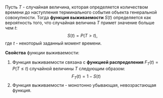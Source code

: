 Пусть $T$ - случайная величина, которая определяется количеством времени до наступления терминального события объекта генеральной совокупности. Тогда **функция выживаемости** $S(t)$ определяется как вероятность того, что случайная величина $T$ примет значение больше чем $t$:$$S(t) = P(T > t),$$где $t$ - некоторый заданный момент времени.

**Свойства** функции выживаемости:

1. Функция выживаемости связана с **функцией распределения** $F_T(t) = P(T \leq t)$ случайной величины $T$ следующим образом:
   $$F_T(t) = 1 - S(t)$$
2. Функция выживаемости - монотонно убывающая, невозрастающая функция.